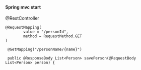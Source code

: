 ﻿

#### Spring mvc start

@RestController

    @RequestMapping(
            value = "/personId",
            method = RequestMethod.GET
    )
    
     @GetMapping("/personName/{name}")
     
     public @ResponseBody List<Person> savePerson(@RequestBody List<Person> person) {            
            
            